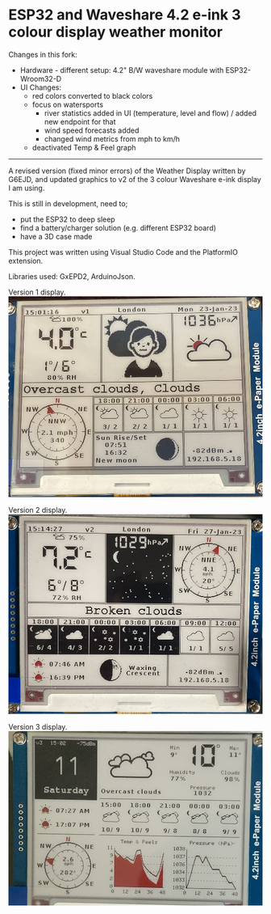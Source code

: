 # ESP32 and Waveshare 4.2 e-ink 3 colour display weather monitor

Changes in this fork:

- Hardware - different setup: 4.2" B/W waveshare module with ESP32-Wroom32-D
- UI Changes:
    - red colors converted to black colors
    - focus on watersports
        - river statistics added in UI (temperature, level and flow) / added new endpoint for that
        - wind speed forecasts added
        - changed wind metrics from mph to km/h
    - deactivated Temp & Feel graph

-----
A revised version (fixed minor errors) of the Weather Display written by G6EJD,
and updated graphics to v2 of the 3 colour Waveshare e-ink display I am using.

This is still in development, need to;
* put the ESP32 to deep sleep
* find a battery/charger solution (e.g. different ESP32 board)
* have a 3D case made

This project was written using Visual Studio Code and the PlatformIO extension.

Libraries used: GxEPD2, ArduinoJson.

Version 1 display.
![alt text width="500"](/pictures/v1.jpg)

Version 2 display.
![alt text width="500"](/pictures/v2.jpg)

Version 3 display.
![alt text width="500"](/pictures/v3.jpg)

